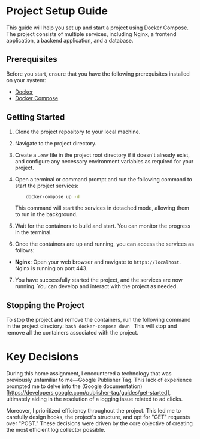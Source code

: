 # Project Setup Guide

This guide will help you set up and start a project using Docker Compose. The project consists of multiple services, including Nginx, a frontend application, a backend application, and a database.

## Prerequisites

Before you start, ensure that you have the following prerequisites installed on your system:

- [Docker](https://www.docker.com/get-started)
- [Docker Compose](https://docs.docker.com/compose/install/)

## Getting Started

1. Clone the project repository to your local machine.

2. Navigate to the project directory.

3. Create a `.env` file in the project root directory if it doesn't already exist, and configure any necessary environment variables as required for your project.

4. Open a terminal or command prompt and run the following command to start the project services:

   ```bash
       docker-compose up -d
   ```

   This command will start the services in detached mode, allowing them to run in the background.

5. Wait for the containers to build and start. You can monitor the progress in the terminal.

6. Once the containers are up and running, you can access the services as follows:

- **Nginx**: Open your web browser and navigate to `https://localhost`. Nginx is running on port 443.

7. You have successfully started the project, and the services are now running. You can develop and interact with the project as needed.

## Stopping the Project

To stop the project and remove the containers, run the following command in the project directory:
`bash
    docker-compose down
    `
This will stop and remove all the containers associated with the project.

# Key Decisions

During this home assignment, I encountered a technology that was previously unfamiliar to me—Google Publisher Tag. This lack of experience prompted me to delve into the (Google documentation)[https://developers.google.com/publisher-tag/guides/get-started], ultimately aiding in the resolution of a logging issue related to ad clicks.

Moreover, I prioritized efficiency throughout the project. This led me to carefully design hooks, the project's structure, and opt for "GET" requests over "POST." These decisions were driven by the core objective of creating the most efficient log collector possible.
